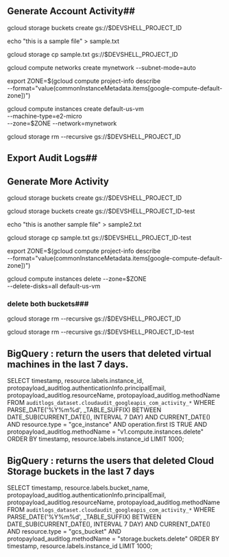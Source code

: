 
## Generate Account Activity##

gcloud storage buckets create gs://$DEVSHELL_PROJECT_ID

echo "this is a sample file" > sample.txt

gcloud storage cp sample.txt gs://$DEVSHELL_PROJECT_ID

gcloud compute networks create mynetwork --subnet-mode=auto

export ZONE=$(gcloud compute project-info describe \
--format="value(commonInstanceMetadata.items[google-compute-default-zone])")

gcloud compute instances create default-us-vm \
--machine-type=e2-micro \
--zone=$ZONE --network=mynetwork

gcloud storage rm --recursive gs://$DEVSHELL_PROJECT_ID

## Export Audit Logs##


## Generate More Activity ##

gcloud storage buckets create  gs://$DEVSHELL_PROJECT_ID

gcloud storage buckets create  gs://$DEVSHELL_PROJECT_ID-test

echo "this is another sample file" > sample2.txt

gcloud storage cp sample.txt gs://$DEVSHELL_PROJECT_ID-test

export ZONE=$(gcloud compute project-info describe \
--format="value(commonInstanceMetadata.items[google-compute-default-zone])")

gcloud compute instances delete --zone=$ZONE \
--delete-disks=all default-us-vm

### delete both buckets###

gcloud storage rm --recursive  gs://$DEVSHELL_PROJECT_ID

gcloud storage rm --recursive gs://$DEVSHELL_PROJECT_ID-test

## BigQuery : return the users that deleted virtual machines in the last 7 days.

SELECT
  timestamp,
  resource.labels.instance_id,
  protopayload_auditlog.authenticationInfo.principalEmail,
  protopayload_auditlog.resourceName,
  protopayload_auditlog.methodName
FROM
`auditlogs_dataset.cloudaudit_googleapis_com_activity_*`
WHERE
  PARSE_DATE('%Y%m%d', _TABLE_SUFFIX) BETWEEN
  DATE_SUB(CURRENT_DATE(), INTERVAL 7 DAY) AND
  CURRENT_DATE()
  AND resource.type = "gce_instance"
  AND operation.first IS TRUE
  AND protopayload_auditlog.methodName = "v1.compute.instances.delete"
ORDER BY
  timestamp,
  resource.labels.instance_id
LIMIT
  1000;

## BigQuery : returns the users that deleted Cloud Storage buckets in the last 7 days

SELECT
  timestamp,
  resource.labels.bucket_name,
  protopayload_auditlog.authenticationInfo.principalEmail,
  protopayload_auditlog.resourceName,
  protopayload_auditlog.methodName
FROM
`auditlogs_dataset.cloudaudit_googleapis_com_activity_*`
WHERE
  PARSE_DATE('%Y%m%d', _TABLE_SUFFIX) BETWEEN
  DATE_SUB(CURRENT_DATE(), INTERVAL 7 DAY) AND
  CURRENT_DATE()
  AND resource.type = "gcs_bucket"
  AND protopayload_auditlog.methodName = "storage.buckets.delete"
ORDER BY
  timestamp,
  resource.labels.instance_id
LIMIT
  1000;





